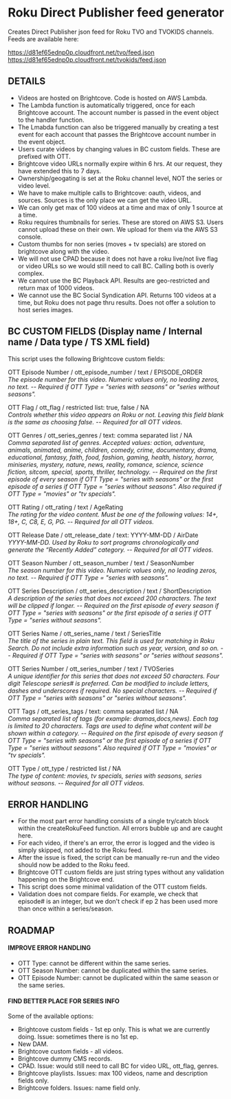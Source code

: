 # Roku Direct Publisher feed generator

Creates Direct Publisher json feed for Roku TVO and TVOKIDS channels. Feeds are available here:  
  
https://d81ef65ednp0p.cloudfront.net/tvo/feed.json  
https://d81ef65ednp0p.cloudfront.net/tvokids/feed.json  

## DETAILS

- Videos are hosted on Brightcove. Code is hosted on AWS Lambda.  
- The Lambda function is automatically triggered, once for each Brightcove account. The account number is passed in the event object to the handler function.
- The Lmabda function can also be triggered manually by creating a test event for each account that passes the Brightcove account number in the event object.
- Users curate videos by changing values in BC custom fields. These are prefixed with OTT.
- Brightcove video URLs normally expire within 6 hrs. At our request, they have extended this to 7 days.
- Ownership/geogating is set at the Roku channel level, NOT the series or video level.
- We have to make multiple calls to Brightcove: oauth, videos, and sources. Sources is the only place we can get the video URL.
- We can only get max of 100 videos at a time and max of only 1 source at a time.
- Roku requires thumbnails for series. These are stored on AWS S3. Users cannot upload these on their own. We upload for them via the AWS S3 console.
- Custom thumbs for non series (moves + tv specials) are stored on brightcove along with the video.
- We will not use CPAD because it does not have a roku live/not live flag or video URLs so we would still need to call BC. Calling both is overly complex.
- We cannot use the BC Playback API. Results are geo-restricted and return max of 1000 videos.
- We cannot use the BC Social Syndication API. Returns 100 videos at a time, but Roku does not page thru results. Does not offer a solution to host series images.

## BC CUSTOM FIELDS (Display name / Internal name / Data type / TS XML field)

This script uses the following Brightcove custom fields:  
  
OTT Episode Number / ott_episode_number / text / EPISODE_ORDER  
*The episode number for this video. Numeric values only, no leading zeros, no text. -- Required if OTT Type = "series with seasons" or "series without seasons".*  
  
OTT Flag / ott_flag / restricted list: true, false  / NA  
*Controls whether this video appears on Roku or not. Leaving this field blank is the same as choosing false. -- Required for all OTT videos.*  
  
OTT Genres / ott_series_genres / text: comma separated list / NA  
*Comma separated list of genres. Accepted values: action, adventure, animals, animated, anime, children, comedy, crime, documentary, drama, educational, fantasy, faith, food, fashion, gaming, health, history, horror, miniseries, mystery, nature, news, reality, romance, science, science fiction, sitcom, special, sports, thriller, technology. -- Required on the first episode of every season if OTT Type = "series with seasons" or the first episode of a series if OTT Type = "series without seasons". Also required if OTT Type = "movies" or "tv specials".*  
  
OTT Rating / ott_rating / text / AgeRating  
*The rating for the video content. Must be one of the following values: 14+, 18+, C, C8, E, G, PG. -- Required for all OTT videos.*  
  
OTT Release Date / ott_release_date / text: YYYY-MM-DD / AirDate  
*YYYY-MM-DD. Used by Roku to sort programs chronologically and generate the “Recently Added” category. -- Required for all OTT videos.*  
  
OTT Season Number / ott_season_number / text / SeasonNumber  
*The season number for this video. Numeric values only, no leading zeros, no text. -- Required if OTT Type = "series with seasons".*  
  
OTT Series Description / ott_series_description / text / ShortDescription  
*A description of the series that does not exceed 200 characters. The text will be clipped if longer. -- Required on the first episode of every season if OTT Type = "series with seasons" or the first episode of a series if OTT Type = "series without seasons".*  
  
OTT Series Name / ott_series_name / text / SeriesTitle  
*The title of the series in plain text. This field is used for matching in Roku Search. Do not include extra information such as year, version, and so on. -- Required if OTT Type = "series with seasons" or "series without seasons".*  
  
OTT Series Number / ott_series_number / text / TVOSeries  
*A unique identifier for this series that does not exceed 50 characters. Four digit Telescope series# is preferred. Can be modified to include letters, dashes and underscores if required. No special characters. -- Required if OTT Type = "series with seasons" or "series without seasons".*  
  
OTT Tags / ott_series_tags / text: comma separated list / NA  
*Comma separated list of tags (for example: dramas,docs,news). Each tag is limited to 20 characters. Tags are used to define what content will be shown within a category. -- Required on the first episode of every season if OTT Type = "series with seasons" or the first episode of a series if OTT Type = "series without seasons". Also required if OTT Type = "movies" or "tv specials".*  
  
OTT Type / ott_type / restricted list / NA  
*The type of content: movies, tv specials, series with seasons, series without seasons. -- Required for all OTT videos.*  

## ERROR HANDLING

- For the most part error handling consists of a single try/catch block within the createRokuFeed function. All errors bubble up and are caught here.
- For each video, if there's an error, the error is logged and the video is simply skipped, not added to the Roku feed.
- After the issue is fixed, the script can be manually re-run and the video should now be added to the Roku feed.
- Brightcove OTT custom fields are just string types without any validation happening on the Brightcove end.
- This script does some minimal validation of the OTT custom fields.
- Validation does not compare fields. For example, we check that episode# is an integer, but we don't check if ep 2 has been used more than once within a series/season.

## ROADMAP

#### IMPROVE ERROR HANDLING

- OTT Type: cannot be different within the same series.
- OTT Season Number: cannot be duplicated within the same series.
- OTT Episode Number: cannot be duplicated within the same season or the same series.

#### FIND BETTER PLACE FOR SERIES INFO

Some of the available options:  
  
- Brightcove custom fields - 1st ep only. This is what we are currently doing. Issue: sometimes there is no 1st ep.
- New DAM.
- Brightcove custom fields - all videos.
- Brightcove dummy CMS records.
- CPAD. Issue: would still need to call BC for video URL, ott_flag, genres.
- Brightcove playlists. Issues: max 100 videos, name and description fields only.
- Brightcove folders. Issues: name field only.